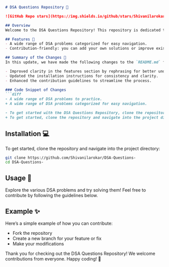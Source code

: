 ```markdown
# DSA Questions Repository 📖

![GitHub Repo stars](https://img.shields.io/github/stars/Shivanilarokar/DSA-Questions-?style=social) ![GitHub forks](https://img.shields.io/github/forks/Shivanilarokar/DSA-Questions-?style=social) ![GitHub issues](https://img.shields.io/github/issues/Shivanilarokar/DSA-Questions-)

## Overview
Welcome to the DSA Questions Repository! This repository is dedicated to providing a collection of Data Structures and Algorithms (DSA) problems, along with solutions and discussions. It's a great place for both beginners and experienced developers to enhance their problem-solving skills.

## Features 🌟
- A wide range of DSA problems categorized for easy navigation.
- Contribution-friendly: you can add your own solutions or improve existing ones.

## Summary of the Changes 🔄
In this update, we have made the following changes to the `README.md` file:

- Improved clarity in the features section by rephrasing for better understanding.
- Updated the installation instructions for consistency and clarity.
- Enhanced the contribution guidelines to streamline the process.

### Code Snippet of Changes
```diff
- A wide range of DSA problems to practice.
+ A wide range of DSA problems categorized for easy navigation.

- To get started with the DSA Questions Repository, clone the repository to your local machine:
+ To get started, clone the repository and navigate into the project directory:
```

## Installation 💻
To get started, clone the repository and navigate into the project directory:

```bash
git clone https://github.com/Shivanilarokar/DSA-Questions-
cd DSA-Questions-
```

## Usage 🚀
Explore the various DSA problems and try solving them! Feel free to contribute by following the guidelines below.

## Example ✨
Here’s a simple example of how you can contribute:

- Fork the repository
- Create a new branch for your feature or fix
- Make your modifications

Thank you for checking out the DSA Questions Repository! We welcome contributions from everyone. Happy coding! 🤖
```